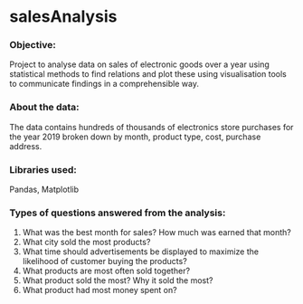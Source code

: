 # salesAnalysis

### Objective:
  Project to analyse data on sales of electronic goods over a year using statistical methods to find relations and plot these using visualisation tools to communicate findings in a comprehensible way. 

### About the data: 
  The data contains hundreds of thousands of electronics store purchases for the year 2019 broken down by month, product type, cost, purchase address.
 

### Libraries used: 
  Pandas, Matplotlib
  
  
### Types of questions answered from the analysis:
1. What was the best month for sales? How much was earned that month?
2. What city sold the most products?
3. What time should advertisements be displayed to maximize the likelihood of customer buying the products?
4. What products are most often sold together?
5. What product sold the most? Why it sold the most?
6. What product had most money spent on?
